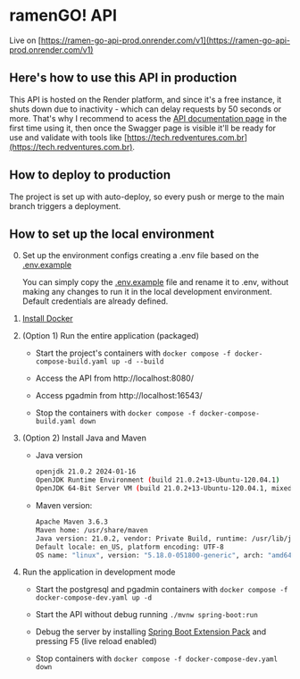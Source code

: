 # ramenGO! API

Live on [https://ramen-go-api-prod.onrender.com/v1](https://ramen-go-api-prod.onrender.com/v1)

## Here's how to use this API in production

This API is hosted on the Render platform, and since it's a free instance, it shuts down due to inactivity - which can delay requests by 50 seconds or more. That's why I recommend to acess the [API documentation page](https://ramen-go-api-prod.onrender.com/) in the first time using it, then once the Swagger page is visible it'll be ready for use and validate with tools like [https://tech.redventures.com.br](https://tech.redventures.com.br).

## How to deploy to production

The project is set up with auto-deploy, so every push or merge to the main branch triggers a deployment.

## How to set up the local environment

0. Set up the environment configs creating a .env file based on the [.env.example](.env.example)

    You can simply copy the [.env.example](.env.example) file and rename it to .env, without making any changes to run it in the local development environment. Default credentials are already defined.

1. [Install Docker](https://docs.docker.com/desktop/install/ubuntu/)

2. (Option 1) Run the entire application (packaged)

    - Start the project's containers with `docker compose -f docker-compose-build.yaml up -d --build`

    - Access the API from http://localhost:8080/

    - Access pgadmin from http://localhost:16543/

    - Stop the containers with `docker compose -f docker-compose-build.yaml down`

2. (Option 2) Install Java and Maven

    - Java version
        ```bash
        openjdk 21.0.2 2024-01-16
        OpenJDK Runtime Environment (build 21.0.2+13-Ubuntu-120.04.1)
        OpenJDK 64-Bit Server VM (build 21.0.2+13-Ubuntu-120.04.1, mixed mode, sharing)
        ```

    - Maven version:
        ```bash
        Apache Maven 3.6.3
        Maven home: /usr/share/maven
        Java version: 21.0.2, vendor: Private Build, runtime: /usr/lib/jvm/java-21-openjdk-amd64
        Default locale: en_US, platform encoding: UTF-8
        OS name: "linux", version: "5.18.0-051800-generic", arch: "amd64", family: "unix"
        ```

3. Run the application in development mode

    - Start the postgresql and pgadmin containers with `docker compose -f docker-compose-dev.yaml up -d`

    - Start the API without debug running `./mvnw spring-boot:run`

    - Debug the server by installing [Spring Boot Extension Pack](https://marketplace.visualstudio.com/items?itemName=vmware.vscode-boot-dev-pack) and pressing F5 (live reload enabled)

    - Stop containers with `docker compose -f docker-compose-dev.yaml down`
